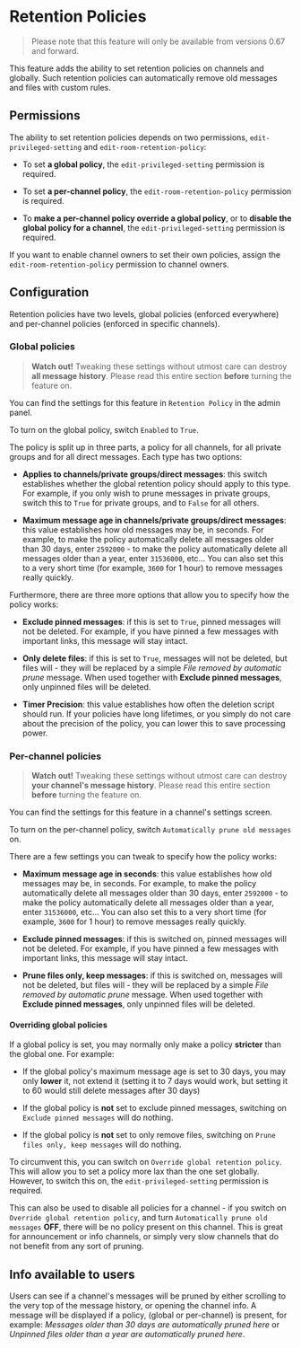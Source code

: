 # Retention Policies

> Please note that this feature will only be available from versions 0.67 and forward.

This feature adds the ability to set retention policies on channels and globally. Such retention policies can automatically remove old messages and files with custom rules.

## Permissions

The ability to set retention policies depends on two permissions, `edit-privileged-setting` and `edit-room-retention-policy`:

- To set __a global policy__, the `edit-privileged-setting` permission is required.

- To set __a per-channel policy__, the `edit-room-retention-policy` permission is required.

- To __make a per-channel policy override a global policy__, or to __disable the global policy for a channel__, the `edit-privileged-setting` permission is required.

If you want to enable channel owners to set their own policies, assign the `edit-room-retention-policy` permission to channel owners.

## Configuration

Retention policies have two levels, global policies (enforced everywhere) and per-channel policies (enforced in specific channels).

### Global policies

> __Watch out!__ Tweaking these settings without utmost care can destroy __all message history__. Please read this entire section __before__ turning the feature on.

You can find the settings for this feature in `Retention Policy` in the admin panel.

To turn on the global policy, switch `Enabled` to `True`.

The policy is split up in three parts, a policy for all channels, for all private groups and for all direct messages. Each type has two options:

- __Applies to channels/private groups/direct messages__: this switch establishes whether the global retention policy should apply to this type. For example, if you only wish to prune messages in private groups, switch this to `True` for private groups, and to `False` for all others.

- __Maximum message age in channels/private groups/direct messages__: this value establishes how old messages may be, in seconds. For example, to make the policy automatically delete all messages older than 30 days, enter `2592000` - to make the policy automatically delete all messages older than a year, enter `31536000`, etc... You can also set this to a very short time (for example, `3600` for 1 hour) to remove messages really quickly.

Furthermore, there are three more options that allow you to specify how the policy works:

- __Exclude pinned messages__: if this is set to `True`, pinned messages will not be deleted. For example, if you have pinned a few messages with important links, this message will stay intact.

- __Only delete files__: if this is set to `True`, messages will not be deleted, but files will - they will be replaced by a simple _File removed by automatic prune_ message. When used together with __Exclude pinned messages__, only unpinned files will be deleted.

- __Timer Precision__: this value establishes how often the deletion script should run. If your policies have long lifetimes, or you simply do not care about the precision of the policy, you can lower this to save processing power.

### Per-channel policies

> __Watch out!__ Tweaking these settings without utmost care can destroy __your channel's message history__. Please read this entire section __before__ turning the feature on.

You can find the settings for this feature in a channel's settings screen.

To turn on the per-channel policy, switch `Automatically prune old messages` on.

There are a few settings you can tweak to specify how the policy works:

- __Maximum message age in seconds__: this value establishes how old messages may be, in seconds. For example, to make the policy automatically delete all messages older than 30 days, enter `2592000` - to make the policy automatically delete all messages older than a year, enter `31536000`, etc... You can also set this to a very short time (for example, `3600` for 1 hour) to remove messages really quickly.

- __Exclude pinned messages__: if this is switched on, pinned messages will not be deleted. For example, if you have pinned a few messages with important links, this message will stay intact.

- __Prune files only, keep messages__: if this is switched on, messages will not be deleted, but files will - they will be replaced by a simple _File removed by automatic prune_ message. When used together with __Exclude pinned messages__, only unpinned files will be deleted.

#### Overriding global policies

If a global policy is set, you may normally only make a policy __stricter__ than the global one. For example:

- If the global policy's maximum message age is set to 30 days, you may only __lower__ it, not extend it (setting it to 7 days would work, but setting it to 60 would still delete messages after 30 days)

- If the global policy is __not__ set to exclude pinned messages, switching on `Exclude pinned messages` will do nothing.

- If the global policy is __not__ set to only remove files, switching on `Prune files only, keep messages` will do nothing.

To circumvent this, you can switch on `Override global retention policy`. This will allow you to set a policy more lax than the one set globally. However, to switch this on, the `edit-privileged-setting` permission is required.

This can also be used to disable all policies for a channel - if you switch on `Override global retention policy`, and turn `Automatically prune old messages` __OFF__, there will be no policy present on this channel. This is great for announcement or info channels, or simply very slow channels that do not benefit from any sort of pruning.

## Info available to users

Users can see if a channel's messages will be pruned by either scrolling to the very top of the message history, or opening the channel info. A message will be displayed if a policy, (global or per-channel) is present, for example: _Messages older than 30 days are automatically pruned here_ or _Unpinned files older than a year are automatically pruned here_.